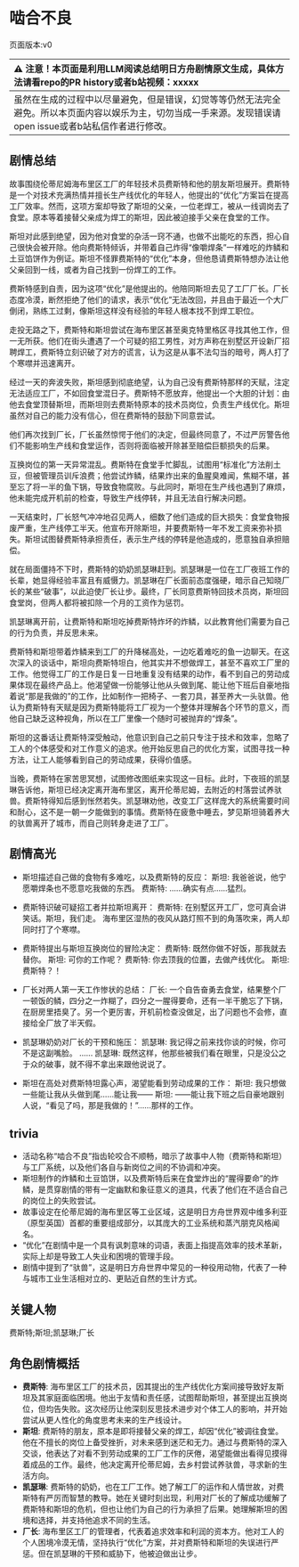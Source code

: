 # 啮合不良
页面版本:v0
 

| :warning: 注意！本页面是利用LLM阅读总结明日方舟剧情原文生成，具体方法请看repo的PR history或者b站视频：xxxxx           |
|:----------------------------|
| 虽然在生成的过程中以尽量避免，但是错误，幻觉等等仍然无法完全避免。所以本页面内容以娱乐为主，切勿当成一手来源。发现错误请open issue或者b站私信作者进行修改。|



## 剧情总结
故事围绕伦蒂尼姆海布里区工厂的年轻技术员费斯特和他的朋友斯坦展开。费斯特是一个对技术充满热情并擅长生产线优化的年轻人，他提出的“优化”方案旨在提高工厂效率。然而，这项方案却导致了斯坦的父亲，一位老焊工，被从一线调岗去了食堂。原本等着接替父亲成为焊工的斯坦，因此被迫接手父亲在食堂的工作。

斯坦对此感到绝望，因为他对食堂的杂活一窍不通，也做不出能吃的东西，担心自己很快会被开除。他向费斯特倾诉，并带着自己炸得“像嚼焊条”一样难吃的炸鳞和土豆馅饼作为例证。斯坦不怪罪费斯特的“优化”本身，但他恳请费斯特想办法让他父亲回到一线，或者为自己找到一份焊工的工作。

费斯特感到自责，因为这项“优化”是他提出的。他陪同斯坦去见了工厂厂长。厂长态度冷漠，断然拒绝了他们的请求，表示“优化”无法改回，并且由于最近一个大厂倒闭，熟练工过剩，像斯坦这样没有经验的年轻人根本找不到焊工职位。

走投无路之下，费斯特和斯坦尝试在海布里区甚至奥克特里格区寻找其他工作，但一无所获。他们在街头遭遇了一个可疑的招工男性，对方声称在别墅区开设新厂招聘焊工，费斯特立刻识破了对方的谎言，认为这是从事不法勾当的暗号，两人打了个寒噤并迅速离开。

经过一天的奔波失败，斯坦感到彻底绝望，认为自己没有费斯特那样的天赋，注定无法适应工厂，不如回食堂混日子。费斯特不愿放弃，他提出一个大胆的计划：由他去食堂顶替斯坦，而斯坦则去费斯特原本的技术员岗位，负责生产线优化。斯坦虽然对自己的能力没有信心，但在费斯特的鼓励下同意尝试。

他们再次找到厂长，厂长虽然惊愕于他们的决定，但最终同意了，不过严厉警告他们不能影响生产线和食堂运作，否则将面临被开除甚至赔偿巨额损失的后果。

互换岗位的第一天异常混乱。费斯特在食堂手忙脚乱，试图用“标准化”方法削土豆，但被管理员训斥浪费；他尝试炸鳞，结果炸出来的鱼腥臭难闻，焦糊不堪，甚至忘了将一半的鱼下锅，导致食物腐败。与此同时，斯坦在生产线也遇到了麻烦，他未能完成开机前的检查，导致生产线停转，并且无法自行解决问题。

一天结束时，厂长怒气冲冲地召见两人，细数了他们造成的巨大损失：食堂食物报废严重，生产线停工半天。他宣布开除斯坦，并要费斯特一年不发工资来弥补损失。斯坦试图替费斯特承担责任，表示生产线的停转是他造成的，愿意独自承担赔偿。

就在局面僵持不下时，费斯特的奶奶凯瑟琳赶到。凯瑟琳是一位在工厂夜班工作的长辈，她显得经验丰富且有威慑力。凯瑟琳在厂长面前态度强硬，暗示自己知晓厂长的某些“破事”，以此迫使厂长让步。最终，厂长同意费斯特回技术员岗，斯坦回食堂岗，但两人都将被扣除一个月的工资作为惩罚。

凯瑟琳离开前，让费斯特和斯坦吃掉费斯特炸坏的炸鳞，以此教育他们需要为自己的行为负责，并反思未来。

费斯特和斯坦带着炸鳞来到工厂的升降梯高处，一边吃着难吃的鱼一边聊天。在这次深入的谈话中，斯坦向费斯特坦白，他其实并不想做焊工，甚至不喜欢工厂里的工作。他觉得工厂的工作是日复一日地重复没有结果的动作，看不到自己的劳动成果体现在最终产品上。他渴望做一份能够让他从头做到尾、能让他下班后自豪地指着说“那是我做的”的工作，比如制作一把椅子、一套刀具，甚至养大一头驮兽。他认为费斯特有天赋是因为费斯特能将工厂视为一个整体并理解各个环节的意义，而他自己缺乏这种视角，所以在工厂里像一个随时可被抛弃的“焊条”。

斯坦的这番话让费斯特深受触动，他意识到自己之前只专注于技术和效率，忽略了工人的个体感受和对工作意义的追求。他开始反思自己的优化方案，试图寻找一种方法，让工人能够看到自己的劳动成果，获得价值感。

当晚，费斯特在家苦思冥想，试图修改图纸来实现这一目标。此时，下夜班的凯瑟琳告诉他，斯坦已经决定离开海布里区，离开伦蒂尼姆，去附近的村落尝试养驮兽。费斯特得知后感到怅然若失。凯瑟琳劝他，改变工厂这样庞大的系统需要时间和耐心，这不是一朝一夕能做到的事情。费斯特在疲惫中睡去，梦见斯坦骑着养大的驮兽离开了城市，而自己则转身走进了工厂。
## 剧情高光
- 斯坦描述自己做的食物有多难吃，以及费斯特的反应：
斯坦: 我爸爸说，他宁愿嚼焊条也不愿意吃我做的东西。
费斯特: ......确实有点......猛烈。

- 费斯特识破可疑招工者并拉斯坦离开：
费斯特: 在别墅区开工厂，您可真会讲笑话。斯坦，我们走。
海布里区湿热的夜风从路灯照不到的角落吹来，两人却同时打了个寒噤。

- 费斯特提出与斯坦互换岗位的冒险决定：
费斯特: 既然你做不好饭，那我就去替你。
斯坦: 可你的工作呢？
费斯特: 你去顶我的位置，去做产线优化。
斯坦: 费斯特？！

- 厂长对两人第一天工作惨状的总结：
厂长: 一个自告奋勇去食堂，结果整个厂一顿饭的鳞，四分之一炸糊了，四分之一腥得要命，还有一半干脆忘了下锅，在厨房里捂臭了。另一个更厉害，开机前检查没做足，出了问题也不会修，直接给全厂放了半天假。

- 凯瑟琳奶奶对厂长的干预和施压：
凯瑟琳: 我记得之前来找你谈的时候，你可不是这副嘴脸。
......
凯瑟琳: 既然这样，他那些被我们看在眼里，只是没公之于众的破事，就不得不拿出来跟他说说了。

- 斯坦在高处对费斯特坦露心声，渴望能看到劳动成果的工作：
斯坦: 我只想做一些能让我从头做到尾......能让我——
斯坦: ——能让我下班之后自豪地跟别人说，“看见了吗，那是我做的！”......那样的工作。
## trivia
- 活动名称“啮合不良”指齿轮咬合不顺畅，暗示了故事中人物（费斯特和斯坦）与工厂系统，以及他们各自与新岗位之间的不协调和冲突。
- 斯坦制作的炸鳞和土豆馅饼，以及费斯特后来在食堂炸出的“腥得要命”的炸鳞，是贯穿剧情的带有一定幽默和象征意义的道具，代表了他们在不适合自己的岗位上的失败尝试。
- 故事设定在伦蒂尼姆的海布里区等工业区域，这是明日方舟世界观中维多利亚（原型英国）首都的重要组成部分，以其庞大的工业系统和蒸汽朋克风格闻名。
- “优化”在剧情中是一个具有讽刺意味的词语，表面上指提高效率的技术革新，实际上却是导致工人失业和困境的管理手段。
- 剧情中提到了“驮兽”，这是明日方舟世界中常见的一种役用动物，代表了一种与城市工业生活相对立的、更贴近自然的生计方式。
## 关键人物
费斯特;斯坦;凯瑟琳;厂长
## 角色剧情概括
-   **费斯特**: 海布里区工厂的技术员，因其提出的生产线优化方案间接导致好友斯坦及其家庭面临困境。他出于友情和责任感，试图帮助斯坦，甚至提出互换岗位，但均告失败。这次经历让他深刻反思技术进步对个体工人的影响，并开始尝试从更人性化的角度思考未来的生产线设计。
-   **斯坦**: 费斯特的朋友，原本是即将接替父亲的焊工，却因“优化”被调往食堂。他在不擅长的岗位上备受挫折，对未来感到迷茫和无力。通过与费斯特的深入交谈，他表达了对看不到劳动成果的工厂工作的厌倦，渴望能做出看得见摸得着成品的工作。最终，他决定离开伦蒂尼姆，去乡村尝试养驮兽，寻求新的生活方向。
-   **凯瑟琳**: 费斯特的奶奶，也在工厂工作。她了解工厂的运作和人情世故，对费斯特有严厉而智慧的教导。她在关键时刻出现，利用对厂长的了解成功缓解了费斯特和斯坦的危机，但也让他们为自己的行为承担了后果。她理解斯坦的困境和选择，并支持他追求不同的生活。
-   **厂长**: 海布里区工厂的管理者，代表着追求效率和利润的资本方。他对工人的个人困境冷漠无情，坚持执行“优化”方案，并对费斯特和斯坦的失误进行严惩。但在凯瑟琳的干预和威胁下，他被迫做出让步。